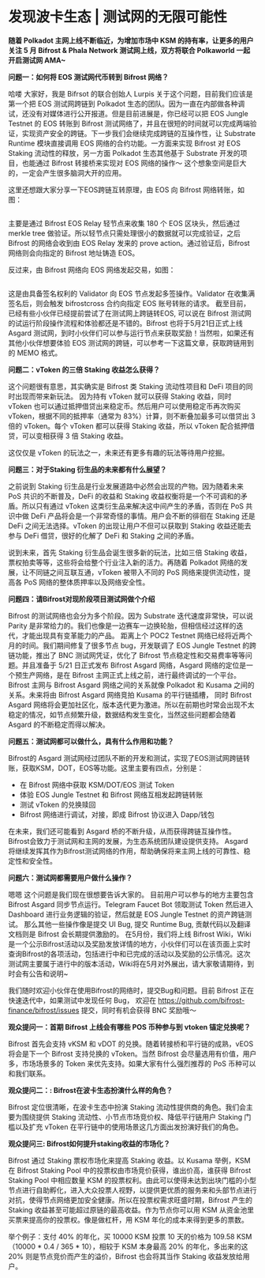 # 发现波卡生态 | 测试网的无限可能性

**随着 Polkadot 主网上线不断临近，为增加市场中 KSM 的持有率，让更多的用户关注 5 月 Bifrost & Phala Network 测试网上线，双方将联合 Polkaworld 一起开启测试网 AMA~**

**问题一：如何将 EOS 测试网代币转到 Bifrost 网络？**

哈喽 大家好，我是 Bifrsot 的联合创始人 Lurpis
关于这个问题，目前我们应该是第一个把 EOS 测试网跨链到 Polkadot 生态的团队。因为一直在内部做各种调试，还没有对媒体进行公开报道。但是目前进展是，你已经可以把 EOS Jungle Testnet 的 EOS 转账到 Bifrost 测试网络了，并且在很短的时间就可以完成两端验证，实现资产安全的跨链。下一步我们会继续完成跨链的互操作性，让 Substrate Runtime 模块直接调用 EOS 网络的合约功能。一方面来实现 Bifrost 对 EOS Staking 流动性的释放，另一方面 Polkadot 生态其他基于 Substrate 开发的项目，也能通过 Bifrost 转接桥来实现对 EOS 网络的操作～ 这个想象空间是巨大的，一定会产生很多脑洞大开的应用。
 
这里还想跟大家分享一下EOS跨链互转原理，由 EOS 向 Bifrost 网络转账，如图：

<img :src="$withBase('/zh/news-ama04-1')" alt="" />

主要是通过 Bifrost EOS Relay 轻节点来收集 180 个 EOS 区块头，然后通过 merkle tree 做验证。所以轻节点只需处理很小的数据就可以完成验证，之后 Bifrost 的网络会收到由 EOS Relay 发来的 prove action。通过验证后，Bifrost 网络则会向指定的 Bifrost 地址铸造 EOS。

反过来，由 Bifrost 网络向  EOS 网络发起交易，如图：

<img :src="$withBase('/zh/news-ama04-2')" alt="" />

这是由具备签名权利的 Validator 向 EOS 节点发起多签操作。Validator 在收集满签名后，则会触发 bifrostcross 合约向指定 EOS 账号转账的请求。
截至目前，已经有些小伙伴已经提前尝试了在测试网上跨链转EOS, 可以说在 Bifrost 测试网的试运行阶段操作流程和体验都还是不错的。Bifrost 也将于5月21日正式上线 Asgard 测试网，到时小伙伴们可以参与运行节点来获取奖励！当然啦，如果还有其他小伙伴想要体验 EOS 测试网的跨链，可以参考一下这篇文章，获取跨链用到的 MEMO 格式。

**问题二：vToken 的三倍 Staking 收益怎么获得？**

这个问题很有意思，其实确实是 Bifrost 类 Staking 流动性项目和 DeFi 项目的同时出现而带来新玩法。
因为持有 vToken 就可以获得 Staking 收益，同时 vToken 也可以通过抵押借贷出来稳定币。然后用户可以使用稳定币再次购买 vToken，根据不同的抵押率（通常为 83%）计算，则不断叠加最多可以借贷出 3 倍的 vToken。每个 vToken 都可以获得 Staking 收益，所以 vToken 配合抵押借贷，可以变相获得 3 倍 Staking 收益。
 
这仅仅是 vToken 的玩法之一，未来还有更多有趣的玩法等待用户挖掘。

**问题三：对于Staking 衍生品的未来都有什么展望？**
        	
之前说到 Staking 衍生品是行业发展道路中必然会出现的产物。因为随着未来 PoS 共识的不断普及，DeFi 的收益和 Staking 收益权衡将是一个不可调和的矛盾。所以只有通过 vToken 这类衍生品来解决这中间产生的矛盾，否则在 PoS 共识中做 DeFi 产品将会是一个非常奇怪的事情。用户会不断的徘徊在 Staking 还是 DeFi 之间无法选择。vToken 的出现让用户不但可以获取到 Staking 收益还能去参与 DeFi 借贷，很好的化解了 DeFi 和 Staking 之间的矛盾。
 
说到未来，首先 Staking 衍生品会诞生很多新的玩法，比如三倍 Staking 收益，票权拍卖等等，这些将会给整个行业注入新的活力。再随着 Polkadot 网络的发展，让不同链之间互联互通，vToken 被带入不同的 PoS 网络来提供流动性，提高各 PoS 网络的整体质押率以及网络安全性。

**问题四：请Bifrost对现阶段项目测试网做个介绍**
 
Bifrost 的测试网络也会分为多个阶段。因为 Substrate 迭代速度非常快，可以说 Parity 是非常给力的。我们也像是一边赛车一边换轮胎，但相信经过这样的迭代，才能出现具有变革能力的产品。
距离上个 POC2 Testnet 网络已经将近两个月的时间。我们期间修复了很多节点 bug，开发联调了 EOS Jungle Testnet 的跨链功能，推出了 BNC 测试网凭证，优化了 Bifrost 节点稳定性和交易费率等等问题。并且准备于 5/21 日正式发布 Bifrost Asgard 网络，Asgard 网络的定位是一个预生产网络，是在 Bifrost 主网正式上线之前，进行最终调试的一个平台。Bifrost 主网与 Bifrost Asgard 网络之间的关系就像 Polkadot 和 Kusama 之间的关系。未来将由 Bifrost Asgard 网络竞拍 Kusama 的平行链插槽，
同时 Bifrost Asgard 网络将会更加社区化，版本迭代更为激进。所以在前期也时常会出现不太稳定的情况，如节点频繁升级，数据结构发生变化，当然这些问题都会随着 Asgard 的不断稳定而得以解决。

**问题五：测试网都可以做什么，具有什么作用和功能？**
 
Bifrost的 Asgard 测试网经过团队不断的开发和测试，实现了EOS测试网跨链转账，获取KSM，DOT，EOS等功能。这里主要有四点，分别是：
 
- 在  Bifrost 网络中获取 KSM/DOT/EOS 测试 Token
- 体验 EOS Jungle Testnet 和 Bifrost 网络互相发起跨链转账
- 测试 vToken 的兑换赎回
- Bifrost 网络进行调试，对接，即成 Bifrost 协议进入 Dapp/钱包

在未来，我们还可能看到 Asgard 桥的不断升级，从而获得跨链互操作性。Bifrost会致力于测试网和主网的发展，为生态系统团队建设提供支持。 Asgard 将继续发挥其作为Bifrost测试网络的作用，帮助确保将来主网上线的可靠性、稳定性和安全性。

**问题六：测试网都需要用户做什么操作？**

嗯嗯 这个问题是我们现在很想要告诉大家的。
目前用户可以参与的地方主要包含 Bifrost Asgard 同步节点运行。Telegram Faucet Bot 领取测试 Token 然后进入 Dashboard 进行业务逻辑的验证，然后就是 EOS Jungle Testnet 的资产跨链测试。
那么其他一些操作像是提交 UI Bug, 提交 Runtime Bug, 贡献代码以及翻译文档则是 Bifrost 会长期提供激励的。
在5月份，我们将上线 Bifrost Wiki，Wiki是一个公示Bifrost活动以及奖励发放详情的地方，小伙伴们可以在该页面上实时查询Bifrost的各项活动，包括进行中和已完成的活动以及奖励的公示情况。这次测试网主要属于进行中的版本活动，Wiki将在5月对外展出，请大家敬请期待，到时会有公告和说明~

我们随时欢迎小伙伴在使用Bifrost的网络时，提交Bug和问题。目前 Bifrost 正在快速迭代中，如果测试中发现任何 Bug， 欢迎在
<https://github.com/bifrost-finance/bifrost/issues> 提交，同时有机会获得 BNC 奖励哦～

**观众提问一：首期 Bifrost 上线会有哪些 POS 币种参与到 vtoken 锚定兑换呢？**

Bifrost 首先会支持  vKSM 和 vDOT 的兑换。随着转接桥和平行链的成熟，vEOS 将会是下一个 Bifrost 支持兑换的 vToken。当然 Bifrost 会尽量选用有价值，用户多，市场场景多的 Token 来优先支持。如果大家有什么强烈推荐的 PoS 币种可以和我们联系。

**观众提问二：: Bifrost在波卡生态扮演什么样的角色？**

Bifrost 定位很清晰，在波卡生态中扮演 Staking 流动性提供商的角色。我们会主要为围绕提供 Staking 流动性、小节点市场竞价权、降低平行链用户 Staking 门槛以及扩充 vToken 在平行链中的使用场景这几方面出发扮演好我们的角色。

**观众提问三: Bifrost如何提升staking收益的市场化？**

Bifrost 通过 Staking 票权市场化来提高 Staking 收益。以 Kusama 举例，KSM 在  Bifrost Staking Pool 中的投票权由市场竞价获得，谁出价高，谁获得 Bifrost Staking Pool 中相应数量 KSM 的投票权利。由此可以使得未达到出块门槛的小型节点进行自助孵化，进入大众投票人视野，以提供更优质的服务来和头部节点进行对抗，使得节点网络更加安全健康。所以在投票权需求旺盛时期，Bifrost 产生的 Staking 收益甚至可能超过原链的最高收益。作为节点你可以用 KSM 从资金池里买票来提高你的投票权。像是做杠杆，用 KSM 年化的成本来得到更多的票数。
 
举个例子：支付 40% 的年化，买 10000 KSM 投票 10 天的价格为 109.58 KSM （10000 * 0.4 / 365 * 10），相较于 KSM 本身最高 20% 的年化，多出来的这 20% 则是节点竞价而产生的溢价，Bifrost 也会将其当作 Staking 收益发放给用户。
